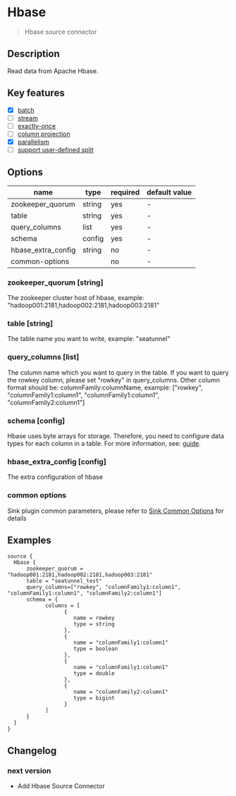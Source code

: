 # Hbase

> Hbase source connector

## Description

Read data from Apache Hbase.

## Key features

- [x] [batch](../../concept/connector-v2-features.md)
- [ ] [stream](../../concept/connector-v2-features.md)
- [ ] [exactly-once](../../concept/connector-v2-features.md)
- [ ] [column projection](../../concept/connector-v2-features.md)
- [x] [parallelism](../../concept/connector-v2-features.md)
- [ ] [support user-defined split](../../concept/connector-v2-features.md)

## Options

|        name        |  type  | required | default value |
|--------------------|--------|----------|---------------|
| zookeeper_quorum   | string | yes      | -             |
| table              | string | yes      | -             |
| query_columns      | list   | yes      | -             |
| schema             | config | yes      | -             |
| hbase_extra_config | string | no       | -             |
| common-options     |        | no       | -             |

### zookeeper_quorum [string]

The zookeeper cluster host of hbase, example: "hadoop001:2181,hadoop002:2181,hadoop003:2181"

### table [string]

The table name you want to write, example: "seatunnel"

### query_columns [list]

The column name which you want to query in the table. If you want to query the rowkey column, please set "rowkey" in query_columns.
Other column format should be: columnFamily:columnName, example: ["rowkey", "columnFamily1:column1", "columnFamily1:column1", "columnFamily2:column1"]

### schema [config]

Hbase uses byte arrays for storage. Therefore, you need to configure data types for each column in a table. For more information, see: [guide](../../concept/schema-feature.md#how-to-declare-type-supported).

### hbase_extra_config [config]

The extra configuration of hbase

### common options

Sink plugin common parameters, please refer to [Sink Common Options](common-options.md) for details

## Examples

```hocon
source {
  Hbase {
      zookeeper_quorum = "hadoop001:2181,hadoop002:2181,hadoop003:2181"
      table = "seatunnel_test"
      query_columns=["rowkey", "columnFamily1:column1", "columnFamily1:column1", "columnFamily2:column1"]
      schema = {
            columns = [
                  {
                     name = rowkey
                     type = string
                  },
                  {
                     name = "columnFamily1:column1"
                     type = boolean
                  },
                  {
                     name = "columnFamily1:column1"
                     type = double
                  },
                  {
                     name = "columnFamily2:column1"
                     type = bigint
                  }
            ]
      }
  }
}
```

## Changelog

### next version

- Add Hbase Source Connector

